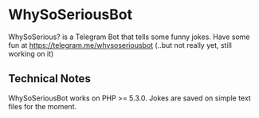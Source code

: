 # WhySoSeriousBot
WhySoSerious? is a Telegram Bot that tells some funny jokes.
Have some fun at https://telegram.me/whysoseriousbot (..but not really yet, still working on it)

## Technical Notes
WhySoSeriousBot works on PHP >= 5.3.0. 
Jokes are saved on simple text files for the moment. 